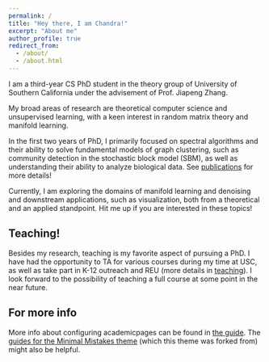 ```yaml
---
permalink: /
title: "Hey there, I am Chandra!"
excerpt: "About me"
author_profile: true
redirect_from: 
  - /about/
  - /about.html
---
```

I am a third-year CS PhD student in the theory group of University of Southern California under the advisement of Prof. Jiapeng Zhang.

My broad areas of research are theoretical computer science and unsupervised learning, with a keen interest in random matrix theory and manifold learning. 

In the first two years of PhD, I primarily focused on spectral algorithms and their ability to solve fundamental models of graph clustering, such as community detection in the stochastic block model (SBM), as well as understanding their ability to analyze biological data. See [publications](/home//publications) for more details! 

Currently, I am exploring the domains of manifold learning and denoising and downstream applications, such as visualization, both from a theoretical and an applied standpoint. Hit me up if you are interested in these topics!



## **Teaching!**

Besides my research, teaching is my favorite aspect of pursuing a PhD. I have had the opportunity to TA for various courses during my time at USC, as well as take part in K-12 outreach and REU (more details in [teaching](/home//teaching)). I look forward to the possibility of teaching a full course at some point in the near future.




For more info
------
More info about configuring academicpages can be found in [the guide](https://academicpages.github.io/markdown/). The [guides for the Minimal Mistakes theme](https://mmistakes.github.io/minimal-mistakes/docs/configuration/) (which this theme was forked from) might also be helpful.
